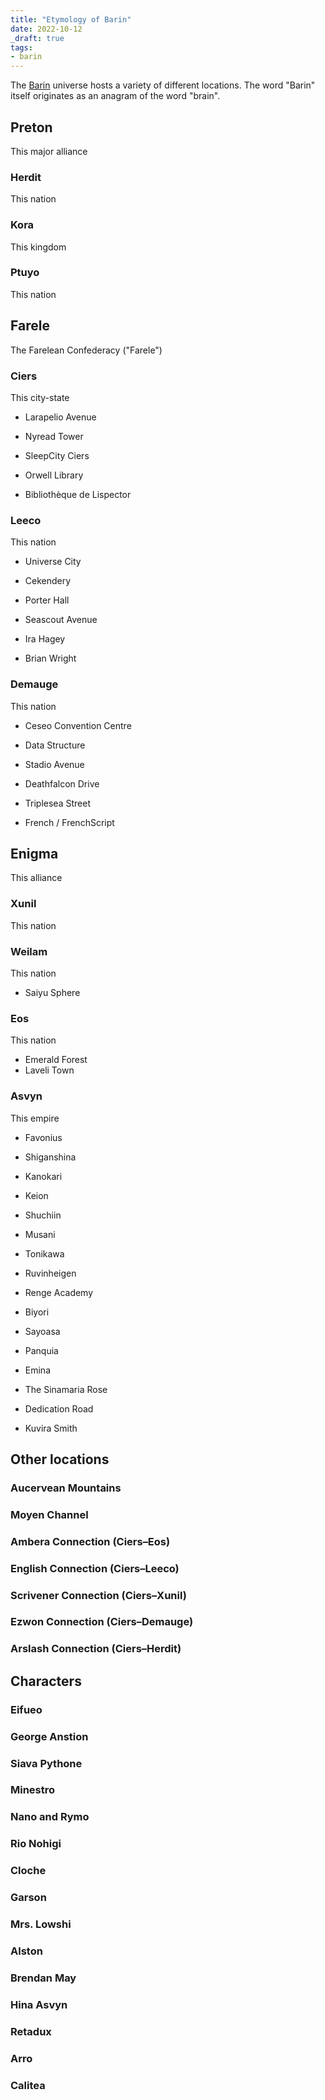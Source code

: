 ```yaml
---
title: "Etymology of Barin"
date: 2022-10-12
_draft: true
tags:
- barin
---
```


The [Barin](/tags/stories/barin) universe hosts a variety of different locations. The word "Barin" itself originates as an anagram of the word "brain".

<!-- more -->

## Preton

This major alliance

### Herdit

This nation

### Kora

This kingdom

### Ptuyo

This nation

## Farele

The Farelean Confederacy ("Farele")

### Ciers

This city-state

- Larapelio Avenue



- Nyread Tower
- SleepCity Ciers
- Orwell Library
- Bibliothèque de Lispector

### Leeco

This nation

- Universe City
- Cekendery



- Porter Hall
- Seascout Avenue



- Ira Hagey
- Brian Wright

### Demauge

This nation

- Ceseo Convention Centre
- Data Structure
- Stadio Avenue
- Deathfalcon Drive
- Triplesea Street



- French / FrenchScript

## Enigma

This alliance

### Xunil

This nation

### Weilam

This nation

- Saiyu Sphere

### Eos

This nation

- Emerald Forest
- Laveli Town

### Asvyn

This empire

- Favonius
- Shiganshina
- Kanokari
- Keion
- Shuchiin
- Musani
- Tonikawa
- Ruvinheigen
- Renge Academy
- Biyori
- Sayoasa
- Panquia
- Emina



- The Sinamaria Rose
- Dedication Road



- Kuvira Smith

## Other locations

### Aucervean Mountains

### Moyen Channel

### Ambera Connection (Ciers–Eos)

### English Connection (Ciers–Leeco)

### Scrivener Connection (Ciers–Xunil)

### Ezwon Connection (Ciers–Demauge)

### Arslash Connection (Ciers–Herdit)

## Characters

### Eifueo

### George Anstion

### Siava Pythone

### Minestro

### Nano and Rymo

### Rio Nohigi

### Cloche

### Garson

### Mrs. Lowshi

### Alston

### Brendan May

### Hina Asvyn

### Retadux

### Arro

### Calitea


